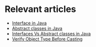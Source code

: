 # Relevant articles
- [Interface in Java](https://nkamphoa.com/interfaces-in-java/)
- [Abstract classes in Java](https://nkamphoa.com/abstract-classes-in-java/)
- [Interfaces Vs Abstract classes in Java](https://nkamphoa.com/interfaces-vs-abstract-classes-in-java/)
- [Verify Object Type Before Casting](https://nkamphoa.com/verify-object-type-before-casting/)